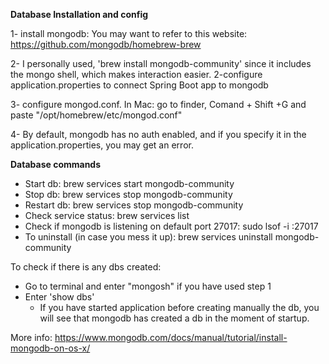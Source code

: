 
**Database Installation and config**

1- install mongodb: You may want to refer to this website: https://github.com/mongodb/homebrew-brew

2- I personally used, 'brew install mongodb-community' since it includes the mongo shell, which
makes interaction easier.
2-configure application.properties to connect Spring Boot app to mongodb

3- configure mongod.conf. In Mac: go to finder, Comand + Shift +G and paste "/opt/homebrew/etc/mongod.conf"

4- By default, mongodb has no auth enabled, and if you specify it in the application.properties, you may get an error.

**Database commands**
- Start db: brew services start mongodb-community
- Stop db: brew services stop mongodb-community
- Restart db: brew services stop mongodb-community
- Check service status: brew services list
- Check if mongodb is listening on default port 27017: sudo lsof -i :27017
- To uninstall (in case you mess it up): brew services uninstall mongodb-community

To check if there is any dbs created: 
- Go to terminal and enter "mongosh" if you have used step 1
- Enter 'show dbs'
  - If you have started application before creating manually the db, you will see that mongodb has created a db in the moment of startup.

More info: https://www.mongodb.com/docs/manual/tutorial/install-mongodb-on-os-x/